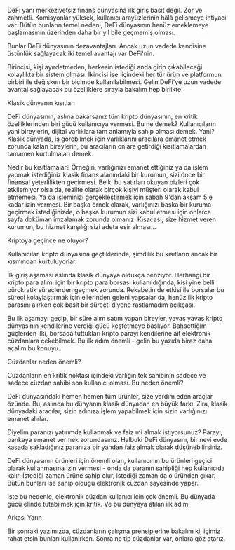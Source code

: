 DeFi yani merkeziyetsiz finans dünyasına ilk giriş basit değil. Zor ve zahmetli. Komisyonlar yüksek, kullanıcı arayüzlerinin hâlâ gelişmeye ihtiyacı var. Bütün bunların temel nedeni, DeFi dünyasının henüz emeklemeye başlamasının üzerinden daha bir yıl bile geçmemiş olması.

Bunlar DeFi dünyasının dezavantajları. Ancak uzun vadede kendisine üstünlük sağlayacak iki temel avantajı var DeFi'nin.

Birincisi, kişi ayırdetmeden, herkesin istediği anda girip çıkabileceği kolaylıkta bir sistem olması.
İkincisi ise, içindeki her tür ürün ve platformun birbiri ile değişken bir biçimde kullanılabilmesi.
Gelin DeFi'ye uzun vadede avantaj sağlayacak bu özelliklere sırayla bakalım hep birlikte:

Klasik dünyanın kısıtları

DeFi dünyasının, aslına bakarsanız tüm kripto dünyasının, en kritik özelliklerinden biri gücü kullanıcıya vermesi. Bu ne demek? Kullanıcıların yani bireylerin, dijital varlıklara tam anlamıyla sahip olması demek. Yani? Klasik dünyada, iş görebilmek için varlıklarını aracılara emanet etmek zorunda kalan bireylerin, bu aracıların onlara getirdiği kısıtlamalardan tamamen kurtulmaları demek.

Nedir bu kısıtlamalar? Örneğin, varlığınızı emanet ettiğiniz ya da işlem yapmak istediğiniz klasik finans alanındaki bir kurumun, sizi önce bir finansal yeterlilikten geçirmesi. Belki bu satırları okuyan bizleri çok etkilemiyor olsa da, realite olarak birçok kişiyi müşteri olarak kabul etmemesi. Ya da işleminizi gerçekleştirmek için sabah 9'dan akşam 5'e kadar izin vermesi. Bir başka örnek olarak, varlığınızı başka bir kuruma geçirmek istediğinizde, o başka kurumun sizi kabul etmesi için onlarca sayfa doküman imzalamak zorunda olmanız. Kısacası, size hizmet veren kurumun, bu hizmet karşılığı sizi adeta esir alması...

Kriptoya geçince ne oluyor?

Kullanıcılar, kripto dünyasına geçtiklerinde, şimdilik bu kısıtların ancak bir kısmından kurtuluyorlar.

İlk giriş aşaması aslında klasik dünyaya oldukça benziyor. Herhangi bir kripto para alımı için bir kripto para borsası kullanıldığında, kişi yine belli bürokratik süreçlerden geçmek zorunda. Rekabetin de etkisi ile borsalar bu süreci kolaylaştırmak için ellerinden geleni yapsalar da, henüz ilk kripto parasını alırken çok basit bir süreçti diyene rastlamadım açıkçası.

Bu ilk aşamayı geçip, bir süre alım satım yapan bireyler, yavaş yavaş kripto dünyasının kendilerine verdiği gücü keşfetmeye başlıyor. Bahsettiğim güçlerden ilki, borsada tuttukları kripto parayı kendilerine ait elektronik cüzdanlara çekebilmek. Bu ilk adım önemli - gelin bu yazıda biraz daha açalım bu konuyu.

Cüzdanlar neden önemli?

Cüzdanların en kritik noktası içindeki varlığın tek sahibinin sadece ve sadece cüzdan sahibi son kullanıcı olması. Bu neden önemli?

DeFi dünyasındaki hemen hemen tüm ürünler, size yardım eden araçlar özünde. Bu, aslında bu dünyanın klasik dünyadan en büyük farkı. Zira, klasik dünyadaki aracılar, sizin adınıza işlem yapabilmek için sizin varlığınızı emanet alırlar.

Diyelim paranızı yatırımda kullanmak ve faiz mi almak istiyorsunuz? Parayı, bankaya emanet vermek zorundasınız. Halbuki DeFi dünyasını, bir nevi evde kasada sakladığınız paranıza bir yandan faiz almak olarak düşünebilirsiniz.

DeFi dünyasının ürünleri için önemli olan, kullanıcının bu ürünleri geçici olarak kullanmasına izin vermesi - onda da paranın sahipliği hep kullanıcıda kalır. İstediği zaman ürüne sahip olur, istediği zaman da o üründen çıkar. Bütün bunları ise sahip olduğu elektronik cüzdan sayesinde yapar.

İşte bu nedenle, elektronik cüzdan kullanıcı için çok önemli. Bu dünyada gücü elinde tutabilmek için kritik. Ve bu dünyaya atılan ilk adım.

Arkası Yarın

Bir sonraki yazımızda, cüzdanların çalışma prensiplerine bakalım ki, içimiz rahat etsin bunları kullanırken. Sonra ne tip cüzdanlar var, onlara göz atarız.
